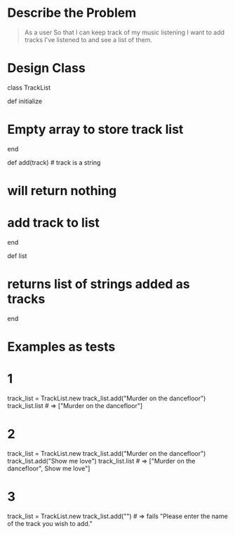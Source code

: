 # Describe the Problem
>As a user
>So that I can keep track of my music listening
>I want to add tracks I've listened to and see a list of them.

# Design Class
class TrackList 

def initialize
# Empty array to store track list
end

def add(track) # track is a string
 # will return nothing
 # add track to list
end

def list
# returns list of strings added as tracks
end





# Examples as tests

# 1
track_list = TrackList.new
track_list.add("Murder on the dancefloor")
track_list.list # => ["Murder on the dancefloor"]

# 2
track_list = TrackList.new
track_list.add("Murder on the dancefloor")
track_list.add("Show me love")
track_list.list # => ["Murder on the dancefloor", Show me love"]

# 3
track_list = TrackList.new
track_list.add("") # => fails "Please enter the name of the track you wish to add."





